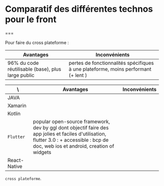 # Comparatif des différentes technos pour le front
===

Pour faire du cross plateforme : 
 
Avantages | Inconvénients 
 --- | --- 
96% du code réutilisable (base), plus large public | pertes de fonctionnalités spécifiques à une plateforme, moins performant (+ lent )


\ | Avantages | Inconvénients 
 --- | --- | --- 
JAVA |  |
Xamarin | |
Kotlin | |
`Flutter` |  popular open-source framework, dev by ggl dont objectif faire des app jolies et faciles d'utilisation, flutter 3.0 : + accessible : bcp de doc, web ios et android, creation of widgets |
React-Native | |

`cross plateforme`.